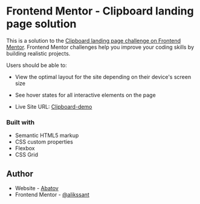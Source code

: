 # Frontend Mentor - Clipboard landing page solution

This is a solution to the [Clipboard landing page challenge on Frontend Mentor](https://www.frontendmentor.io/challenges/clipboard-landing-page-5cc9bccd6c4c91111378ecb9). Frontend Mentor challenges help you improve your coding skills by building realistic projects.

Users should be able to:

- View the optimal layout for the site depending on their device's screen size
- See hover states for all interactive elements on the page

- Live Site URL: [Clipboard-demo](https://alikssant.github.io/Landing-page/)



### Built with

- Semantic HTML5 markup
- CSS custom properties
- Flexbox
- CSS Grid

## Author

- Website - [Abatov](https://www.your-site.com)
- Frontend Mentor - [@alikssant](https://www.frontendmentor.io/profile/alikssant)
